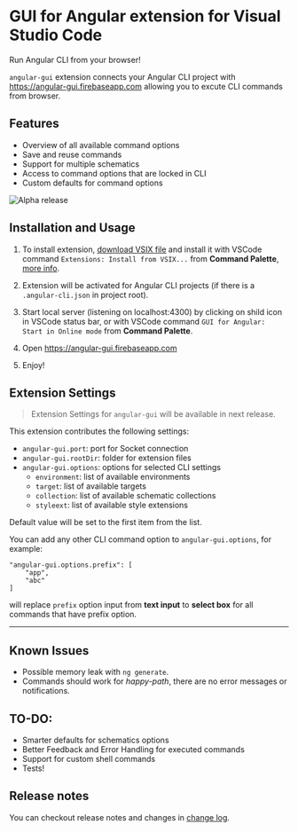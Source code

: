 # GUI for Angular extension for Visual Studio Code

Run Angular CLI from your browser!

`angular-gui` extension connects your Angular CLI project with https://angular-gui.firebaseapp.com allowing you to excute CLI commands from browser.

## Features

* Overview of all available command options
* Save and reuse commands
* Support for multiple schematics
* Access to command options that are locked in CLI
* Custom defaults for command options

![Alpha release](https://raw.githubusercontent.com/sasxa/vscode-angular-gui/master/src/images/angular-gui-alpha-0.1.2.gif)

## Installation and Usage

1. To install extension, [download VSIX file](https://raw.githubusercontent.com/sasxa/vscode-angular-gui/master/angular-gui-0.1.2.vsix) and install it with VSCode command `Extensions: Install from VSIX...` from **Command Palette**, [more info](https://code.visualstudio.com/docs/editor/extension-gallery#_install-from-a-vsix). 

2. Extension will be activated for Angular CLI projects (if there is a `.angular-cli.json` in project root).

3. Start local server (listening on localhost:4300) by clicking on shild icon in VSCode status bar, or with VSCode command `GUI for Angular: Start in Online mode` from **Command Palette**.

4. Open https://angular-gui.firebaseapp.com

5. Enjoy!

## Extension Settings

> Extension Settings for `angular-gui` will be available in next release.

This extension contributes the following settings:

* `angular-gui.port`: port for Socket connection
* `angular-gui.rootDir`: folder for extension files
* `angular-gui.options`: options for selected CLI settings
  * `environment`: list of available environments
  * `target`: list of available targets
  * `collection`: list of available schematic collections
  * `styleext`: list of available style extensions

Default value will be set to the first item from the list.

You can add any other CLI command option to `angular-gui.options`, for example:

    "angular-gui.options.prefix": [
        "app", 
        "abc"
    ]

will replace `prefix` option input from **text input** to **select box** for all commands that have prefix option. 

---

## Known Issues

* Possible memory leak with `ng generate`.
* Commands should work for *happy-path*, there are no error messages or notifications. 

## TO-DO:

* Smarter defaults for schematics options
* Better Feedback and Error Handling for executed commands
* Support for custom shell commands
* Tests!

## Release notes

You can checkout release notes and changes in [change log](https://github.com/sasxa/vscode-angular-gui/blob/master/CHANGELOG.md).